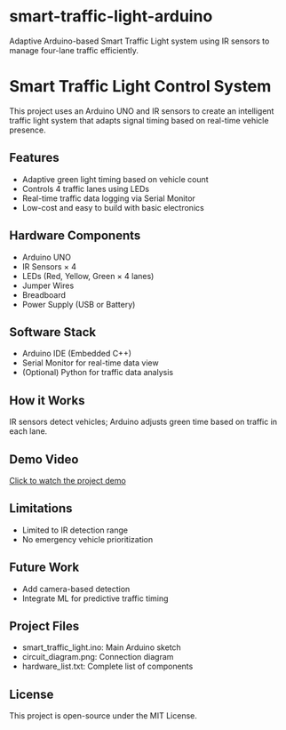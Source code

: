 # smart-traffic-light-arduino
Adaptive Arduino-based Smart Traffic Light system using IR sensors to manage four-lane traffic efficiently.

# Smart Traffic Light Control System

This project uses an Arduino UNO and IR sensors to create an intelligent traffic light system that adapts signal timing based on real-time vehicle presence.

## Features
- Adaptive green light timing based on vehicle count
- Controls 4 traffic lanes using LEDs
- Real-time traffic data logging via Serial Monitor
- Low-cost and easy to build with basic electronics

## Hardware Components
- Arduino UNO
- IR Sensors × 4
- LEDs (Red, Yellow, Green × 4 lanes)
- Jumper Wires
- Breadboard
- Power Supply (USB or Battery)

## Software Stack
- Arduino IDE (Embedded C++)
- Serial Monitor for real-time data view
- (Optional) Python for traffic data analysis

## How it Works
IR sensors detect vehicles; Arduino adjusts green time based on traffic in each lane.

## Demo Video
[Click to watch the project demo](https://drive.google.com/file/d/1PrIAL97X0dS59FabtLDIlci2gXhNq0YZ/view?usp=drivesdk)

## Limitations
- Limited to IR detection range
- No emergency vehicle prioritization

## Future Work
- Add camera-based detection
- Integrate ML for predictive traffic timing

## Project Files
- smart_traffic_light.ino: Main Arduino sketch
- circuit_diagram.png: Connection diagram
- hardware_list.txt: Complete list of components

## License
This project is open-source under the MIT License.
